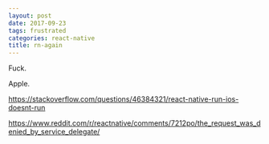 ```yaml
---
layout: post
date: 2017-09-23
tags: frustrated
categories: react-native
title: rn-again
---
```


Fuck.

Apple.

<https://stackoverflow.com/questions/46384321/react-native-run-ios-doesnt-run>

<https://www.reddit.com/r/reactnative/comments/7212po/the_request_was_denied_by_service_delegate/>
